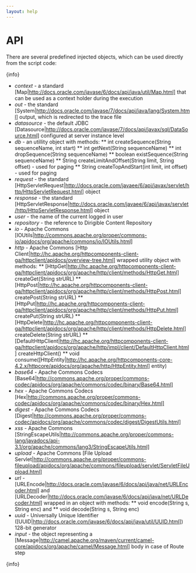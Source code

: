 ```yaml
---
layout: help
---
```


API
===

There are several predefined injected objects, which can be used directly from the script code:

{info}

* *context* - a standard [Map|http://docs.oracle.com/javase/6/docs/api/java/util/Map.html] that can be used as a context holder during the execution
* *out* - the standard [System|http://docs.oracle.com/javase/7/docs/api/java/lang/System.html] output, which is redirected to the trace file
* *datasource* - the default JDBC [Datasource|http://docs.oracle.com/javase/7/docs/api/javax/sql/DataSource.html] configured at server instance level
* *db* - an utillity object with methods:
** int createSequence(String sequenceName, int start)
** int getNext(String sequenceName)
** int dropSequence(String sequenceName)
** boolean existSequence(String sequenceName)
** String createLimitAndOffset(String limit, String offset) - used for paging
** String createTopAndStart(int limit, int offset) - used for paging
* *request* - the standard [HttpServletRequest|http://docs.oracle.com/javaee/6/api/javax/servlet/http/HttpServletRequest.html] object
* *response* - the standard [HttpServletResponse|http://docs.oracle.com/javaee/6/api/javax/servlet/http/HttpServletResponse.html] object
* *user* - the name of the current logged in user
* *repository* - the reference to Dirigible Content Repository
* *io* - Apache Commons [IOUtils|http://commons.apache.org/proper/commons-io/apidocs/org/apache/commons/io/IOUtils.html]
* *http* - Apache Commons [Http Client|http://hc.apache.org/httpcomponents-client-ga/httpclient/apidocs/overview-tree.html] wrapped utility object with methods:
** [HttpGet|http://hc.apache.org/httpcomponents-client-ga/httpclient/apidocs/org/apache/http/client/methods/HttpGet.html] createGet(String strURL)
** [HttpPost|http://hc.apache.org/httpcomponents-client-ga/httpclient/apidocs/org/apache/http/client/methods/HttpPost.html] createPost(String strURL)
** [HttpPut|http://hc.apache.org/httpcomponents-client-ga/httpclient/apidocs/org/apache/http/client/methods/HttpPut.html] createPut(String strURL)
** [HttpDelete|http://hc.apache.org/httpcomponents-client-ga/httpclient/apidocs/org/apache/http/client/methods/HttpDelete.html] createDelete(String strURL)
** [DefaultHttpClient|http://hc.apache.org/httpcomponents-client-ga/httpclient/apidocs/org/apache/http/impl/client/DefaultHttpClient.html] createHttpClient()
** void consume([HttpEntity|http://hc.apache.org/httpcomponents-core-4.2.x/httpcore/apidocs/org/apache/http/HttpEntity.html] entity)
* *base64* - Apache Commons Codecs [Base64|http://commons.apache.org/proper/commons-codec/apidocs/org/apache/commons/codec/binary/Base64.html]
* *hex* - Apache Commons Codecs [Hex|http://commons.apache.org/proper/commons-codec/apidocs/org/apache/commons/codec/binary/Hex.html]
* *digest* - Apache Commons Codecs [Digest|http://commons.apache.org/proper/commons-codec/apidocs/org/apache/commons/codec/digest/DigestUtils.html]
* *xss* - Apache Commons [StringEscapeUtils|http://commons.apache.org/proper/commons-lang/javadocs/api-3.1/org/apache/commons/lang3/StringEscapeUtils.html]
* *upload* - Apache Commons [File Upload Servlet|http://commons.apache.org/proper/commons-fileupload/apidocs/org/apache/commons/fileupload/servlet/ServletFileUpload.html]
* *url* - [URLEncode|http://docs.oracle.com/javase/6/docs/api/java/net/URLEncoder.html] and [URLDecoder|http://docs.oracle.com/javase/6/docs/api/java/net/URLDecoder.html] wrapped in an object with methods:
** void encode(String s, String enc) and 
** void decode(String s, String enc)
* *uuid* - Universally Unique Identifier ([UUID|http://docs.oracle.com/javase/6/docs/api/java/util/UUID.html]) 128-bit generator
* *input* - the object representing a [Message|http://camel.apache.org/maven/current/camel-core/apidocs/org/apache/camel/Message.html] body in case of Route step

{info}

